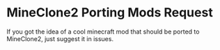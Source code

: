 # MineClone2 Porting Mods Request

If you got the idea of a cool minecraft mod that should be ported to MineClone2, just suggest it in issues.
